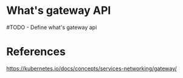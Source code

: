 # What's gateway API
#TODO - Define what's gateway api


# References

https://kubernetes.io/docs/concepts/services-networking/gateway/